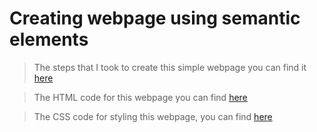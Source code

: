 # Creating webpage using semantic elements

> The steps that I took to create this simple webpage you can find it [here](./development-strategy.md)

> The HTML code for this webpage you can find [here](./index.html)

> The CSS code for styling this webpage, you can find [here](./style.css)




